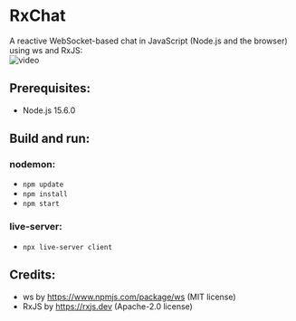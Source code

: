 # RxChat
A reactive WebSocket-based chat in JavaScript (Node.js and the browser) using ws and RxJS:<br/>![video](https://user-images.githubusercontent.com/62397363/99570211-e6ae0500-29d1-11eb-99c2-5bf7c1e4975e.gif)

## Prerequisites:
- Node.js 15.6.0

## Build and run:
### nodemon:
- `npm update`
- `npm install`
- `npm start`
### live-server:
- `npx live-server client`

## Credits:
- ws by https://www.npmjs.com/package/ws (MIT license)
- RxJS by https://rxjs.dev (Apache-2.0 license)
